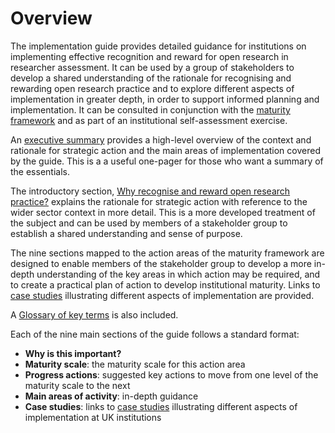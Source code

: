 # Overview

The implementation guide provides detailed guidance for institutions on implementing effective recognition and reward for open research in researcher assessment. It can be used by a group of stakeholders to develop a shared understanding of the rationale for recognising and rewarding open research practice and to explore different aspects of implementation in greater depth, in order to support informed planning and implementation. It can be consulted in conjunction with the [maturity framework](maturity-framework.html) and as part of an institutional self-assessment exercise.

An [executive summary](guide-summary.qmd) provides a high-level overview of the context and rationale for strategic action and the main areas of implementation covered by the guide. This is a a useful one-pager for those who want a summary of the essentials.

The introductory section, [Why recognise and reward open research practice?](guide-intro.qmd) explains the rationale for strategic action with reference to the wider sector context in more detail. This is a more developed treatment of the subject and can be used by members of a stakeholder group to establish a shared understanding and sense of purpose.

The nine sections mapped to the action areas of the maturity framework are designed to enable members of the stakeholder group to develop a more in-depth understanding of the key areas in which action may be required, and to create a practical plan of action to develop institutional maturity. Links to [case studies](case-studies.html) illustrating different aspects of implementation are provided. 

A [Glossary of key terms](glossary.qmd) is also included.

Each of the nine main sections of the guide follows a standard format:

- **Why is this important?**
- **Maturity scale**: the maturity scale for this action area
- **Progress actions**: suggested key actions to move from one level of the maturity scale to the next
- **Main areas of activity**: in-depth guidance
- **Case studies**: links to [case studies](case-studies.html) illustrating different aspects of implementation at UK institutions


